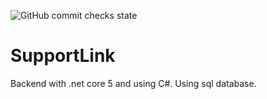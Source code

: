 ![GitHub commit checks state](https://img.shields.io/github/checks-status/cathyAkoth/SupportLink/65726c44a660e877c0bd2ecec73d65995b31b036)

# SupportLink
Backend with .net core 5 and using C#. Using sql database.
